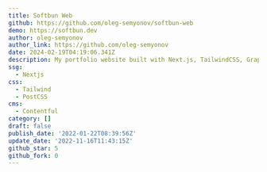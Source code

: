 ```yaml
---
title: Softbun Web
github: https://github.com/oleg-semyonov/softbun-web
demo: https://softbun.dev
author: oleg-semyonov
author_link: https://github.com/oleg-semyonov
date: 2024-02-19T04:19:06.341Z
description: My portfolio website built with Next.js, TailwindCSS, GraphQL and Contentful
ssg:
  - Nextjs
css:
  - Tailwind
  - PostCSS
cms:
  - Contentful
category: []
draft: false
publish_date: '2022-01-22T08:39:56Z'
update_date: '2022-11-16T11:43:15Z'
github_star: 5
github_fork: 0
---
```


